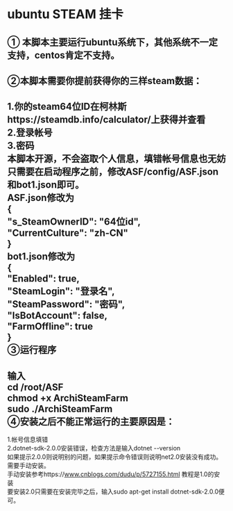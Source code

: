 ubuntu STEAM 挂卡
===
① 本脚本主要运行ubuntu系统下，其他系统不一定支持，centos肯定不支持。<br>
---
②本脚本需要你提前获得你的三样steam数据：
---
1.你的steam64位ID在柯林斯https://steamdb.info/calculator/上获得并查看 <br>
2.登录帐号<br>
3.密码<br>
本脚本开源，不会盗取个人信息，填错帐号信息也无妨<br>
只需要在启动程序之前，修改ASF/config/ASF.json和bot1.json即可。<br>
ASF.json修改为<br>
{<br>
  "s_SteamOwnerID": "64位id",<br>
  "CurrentCulture": "zh-CN"<br>
}<br>
bot1.json修改为<br>
{<br>
  "Enabled": true,<br>
  "SteamLogin": "登录名",<br>
  "SteamPassword": "密码",<br>
  "IsBotAccount": false,<br>
  "FarmOffline": true<br>
}<br>
③运行程序<br>
---
输入 <br>
cd /root/ASF<br>
chmod +x ArchiSteamFarm<br>
sudo ./ArchiSteamFarm<br>
④安装之后不能正常运行的主要原因是：<br>
---
1.帐号信息填错<br>
2.dotnet-sdk-2.0.0安装错误，检查方法是输入dotnet --version<br>
如果提示2.0.0则说明别的问题，如果提示命令错误则说明net2.0安装没有成功。需要手动安装。<br>
手动安装参考https://www.cnblogs.com/dudu/p/5727155.html 教程是1.0的安装 <br>
要安装2.0只需要在安装完毕之后，输入sudo apt-get install dotnet-sdk-2.0.0便可。<br>
